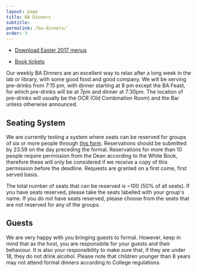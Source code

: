 ```yaml
---
layout: page
title: BA Dinners
subtitle:
permalink: /ba-dinners/
order: 3
---
```


<div class="row">
	<div class="6u 12u$(medium)">
		<ul class="actions fit">
			<li><a href="/docs/2016-17/ba_menus_easter_2017.pdf" target="_blank" class="button special fit">Download Easter 2017 menus</a></li>
		</ul>
	</div>
	<div class="6u 12u$(medium)">
		<ul class="actions fit">
			<li><a href="http://upaychilli.com/sso/shibsso.aspx/upaychilli?entityID=https%3a%2f%2fshib.raven.cam.ac.uk%2fshibboleth" target="_blank" class="button special fit">Book tickets</a></li>
		</ul>
	</div>
</div>

Our weekly BA Dinners are an excellent way to relax after a long week in the lab or library, with some good food and good company.
We will be serving pre-drinks from 7:15 pm, with dinner starting at 8 pm except the BA Feast, for which pre-drinks will be at 7pm and dinner at 7:30pm.
The location of pre-drinks will usually be the OCR (Old Combination Room) and the Bar unless otherwise announced.

## Seating System
We are currently testing a system where seats can be reserved for groups of six or more people through [this form](https://docs.google.com/forms/d/e/1FAIpQLSeiMcROnSBz43v4OfU2zqv_4QHj0lvAyJARPNu_lDq_hBzFqg/viewform).
Reservations should be submitted by 23.59 on the day preceding the formal.
Reservations for more than 10 people require permission from the Dean according to the White Book, therefore these will only be considered if we receive a copy of this permission before the deadline.
Requests are granted on a first come, first served basis.

The total number of seats that can be reserved is ~100 (50% of all seats). If you have seats reserved, please take the seats labelled with your group's name. If you do not have seats reserved, please choose from the seats that are not reserved for any of the groups.

## Guests
We are very happy with you bringing guests to formal.
However, keep in mind that as the host, you are responsibile for your guests and their behaviour.
It is also your responsibility to make sure that, if they are under 18, they do not drink alcohol.
Please note that children younger than 8 years may not attend formal dinners according to College regulations.
